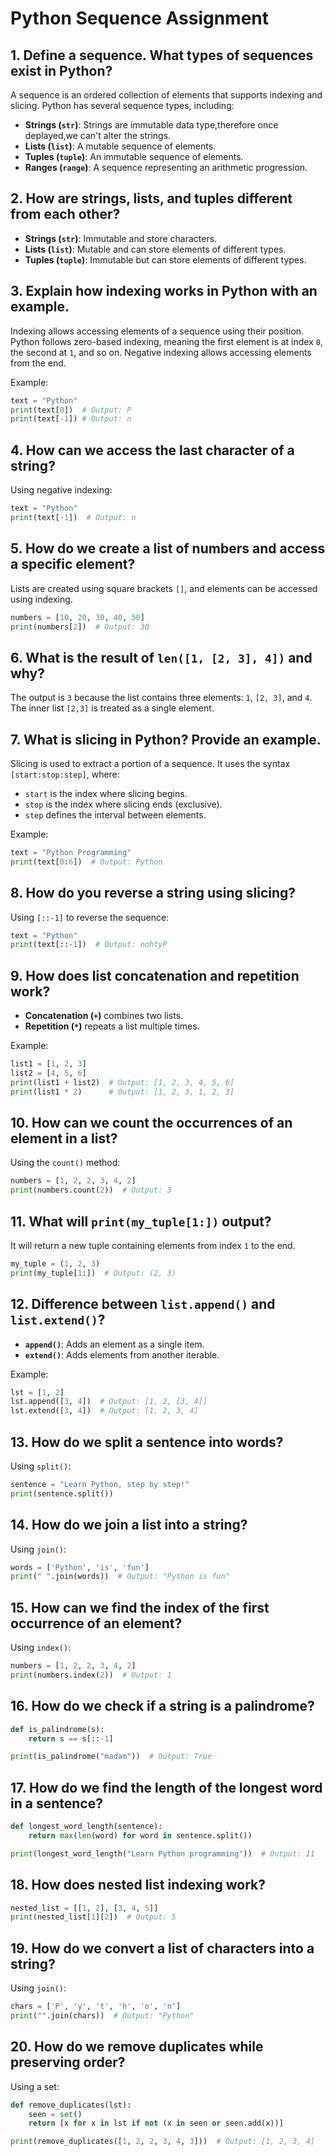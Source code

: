 # Python Sequence Assignment

## 1. Define a sequence. What types of sequences exist in Python?
A sequence is an ordered collection of elements that supports indexing and slicing. Python has several sequence types, including:

- **Strings (`str`)**: Strings are immutable data type,therefore once deplayed,we can't alter the strings. 
- **Lists (`list`)**: A mutable sequence of elements.
- **Tuples (`tuple`)**: An immutable sequence of elements.
- **Ranges (`range`)**: A sequence representing an arithmetic progression.

## 2. How are strings, lists, and tuples different from each other?
- **Strings (`str`)**: Immutable and store characters.
- **Lists (`list`)**: Mutable and can store elements of different types.
- **Tuples (`tuple`)**: Immutable but can store elements of different types.

## 3. Explain how indexing works in Python with an example.
Indexing allows accessing elements of a sequence using their position. Python follows zero-based indexing, meaning the first element is at index `0`, the second at `1`, and so on. Negative indexing allows accessing elements from the end.

Example:
```python
text = "Python"
print(text[0])  # Output: P
print(text[-1]) # Output: n
```

## 4. How can we access the last character of a string?
Using negative indexing:
```python
text = "Python"
print(text[-1])  # Output: n
```

## 5. How do we create a list of numbers and access a specific element?
Lists are created using square brackets `[]`, and elements can be accessed using indexing.
```python
numbers = [10, 20, 30, 40, 50]
print(numbers[2])  # Output: 30
```

## 6. What is the result of `len([1, [2, 3], 4])` and why?
The output is `3` because the list contains three elements: `1`, `[2, 3]`, and `4`. The inner list `[2,3]` is treated as a single element.

## 7. What is slicing in Python? Provide an example.
Slicing is used to extract a portion of a sequence. It uses the syntax `[start:stop:step]`, where:
- `start` is the index where slicing begins.
- `stop` is the index where slicing ends (exclusive).
- `step` defines the interval between elements.

Example:
```python
text = "Python Programming"
print(text[0:6])  # Output: Python
```

## 8. How do you reverse a string using slicing?
Using `[::-1]` to reverse the sequence:
```python
text = "Python"
print(text[::-1])  # Output: nohtyP
```

## 9. How does list concatenation and repetition work?
- **Concatenation (`+`)** combines two lists.
- **Repetition (`*`)** repeats a list multiple times.

Example:
```python
list1 = [1, 2, 3]
list2 = [4, 5, 6]
print(list1 + list2)  # Output: [1, 2, 3, 4, 5, 6]
print(list1 * 2)      # Output: [1, 2, 3, 1, 2, 3]
```

## 10. How can we count the occurrences of an element in a list?
Using the `count()` method:
```python
numbers = [1, 2, 2, 3, 4, 2]
print(numbers.count(2))  # Output: 3
```

## 11. What will `print(my_tuple[1:])` output?
It will return a new tuple containing elements from index `1` to the end.
```python
my_tuple = (1, 2, 3)
print(my_tuple[1:])  # Output: (2, 3)
```

## 12. Difference between `list.append()` and `list.extend()`?
- **`append()`**: Adds an element as a single item.
- **`extend()`**: Adds elements from another iterable.

Example:
```python
lst = [1, 2]
lst.append([3, 4])  # Output: [1, 2, [3, 4]]
lst.extend([3, 4])  # Output: [1, 2, 3, 4]
```

## 13. How do we split a sentence into words?
Using `split()`:
```python
sentence = "Learn Python, step by step!"
print(sentence.split())
```

## 14. How do we join a list into a string?
Using `join()`:
```python
words = ['Python', 'is', 'fun']
print(" ".join(words))  # Output: "Python is fun"
```

## 15. How can we find the index of the first occurrence of an element?
Using `index()`:
```python
numbers = [1, 2, 2, 3, 4, 2]
print(numbers.index(2))  # Output: 1
```

## 16. How do we check if a string is a palindrome?
```python
def is_palindrome(s):
    return s == s[::-1]

print(is_palindrome("madam"))  # Output: True
```

## 17. How do we find the length of the longest word in a sentence?
```python
def longest_word_length(sentence):
    return max(len(word) for word in sentence.split())

print(longest_word_length("Learn Python programming"))  # Output: 11
```

## 18. How does nested list indexing work?
```python
nested_list = [[1, 2], [3, 4, 5]]
print(nested_list[1][2])  # Output: 5
```

## 19. How do we convert a list of characters into a string?
Using `join()`:
```python
chars = ['P', 'y', 't', 'h', 'o', 'n']
print("".join(chars))  # Output: "Python"
```

## 20. How do we remove duplicates while preserving order?
Using a set:
```python
def remove_duplicates(lst):
    seen = set()
    return [x for x in lst if not (x in seen or seen.add(x))]

print(remove_duplicates([1, 2, 2, 3, 4, 3]))  # Output: [1, 2, 3, 4]
```

